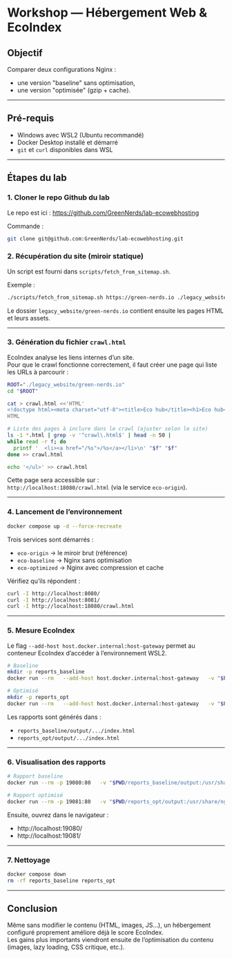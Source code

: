 # Workshop — Hébergement Web & EcoIndex

## Objectif

Comparer deux configurations Nginx :
- une version "baseline" sans optimisation,
- une version "optimisée" (gzip + cache).

---

## Pré-requis

- Windows avec WSL2 (Ubuntu recommandé)
- Docker Desktop installé et démarré
- `git` et `curl` disponibles dans WSL

---

## Étapes du lab

### 1. Cloner le repo Github du lab

Le repo est ici : https://github.com/GreenNerds/lab-ecowebhosting

Commande :

```bash
git clone git@github.com:GreenNerds/lab-ecowebhosting.git
```

### 2. Récupération du site (miroir statique)

Un script est fourni dans `scripts/fetch_from_sitemap.sh`.

Exemple :

```bash
./scripts/fetch_from_sitemap.sh https://green-nerds.io ./legacy_website/green-nerds.io
```

Le dossier `legacy_website/green-nerds.io` contient ensuite les pages HTML et leurs assets.

---

### 3. Génération du fichier `crawl.html`

EcoIndex analyse les liens internes d’un site.  
Pour que le crawl fonctionne correctement, il faut créer une page qui liste les URLs à parcourir :

```bash
ROOT="./legacy_website/green-nerds.io"
cd "$ROOT"

cat > crawl.html <<'HTML'
<!doctype html><meta charset="utf-8"><title>Eco hub</title><h1>Eco hub</h1><ul>
HTML

# Liste des pages à inclure dans le crawl (ajuster selon le site)
ls -1 *.html | grep -v '^crawl\.html$' | head -n 50 |
while read -r f; do
  printf '  <li><a href="/%s">/%s</a></li>\n' "$f" "$f"
done >> crawl.html

echo '</ul>' >> crawl.html
```

Cette page sera accessible sur :  
`http://localhost:18080/crawl.html` (via le service `eco-origin`).

---

### 4. Lancement de l’environnement

```bash
docker compose up -d --force-recreate
```

Trois services sont démarrés :
- `eco-origin` → le miroir brut (référence)
- `eco-baseline` → Nginx sans optimisation
- `eco-optimized` → Nginx avec compression et cache

Vérifiez qu’ils répondent :

```bash
curl -I http://localhost:8080/
curl -I http://localhost:8081/
curl -I http://localhost:18080/crawl.html
```

---

### 5. Mesure EcoIndex

Le flag `--add-host host.docker.internal:host-gateway` permet au conteneur EcoIndex d’accéder à l’environnement WSL2.

```bash
# Baseline
mkdir -p reports_baseline
docker run --rm   --add-host host.docker.internal:host-gateway   -v "$PWD/reports_baseline:/tmp/ecoindex-cli"   vvatelot/ecoindex-cli:latest   ecoindex-cli analyze     --url "http://localhost:8080/"     --recursive --no-interaction --html-report --export-format csv

# Optimisé
mkdir -p reports_opt
docker run --rm   --add-host host.docker.internal:host-gateway   -v "$PWD/reports_opt:/tmp/ecoindex-cli"   vvatelot/ecoindex-cli:latest   ecoindex-cli analyze     --url "http://localhost:8081/"     --recursive --no-interaction --html-report --export-format csv
```

Les rapports sont générés dans :
- `reports_baseline/output/.../index.html`
- `reports_opt/output/.../index.html`

---

### 6. Visualisation des rapports

```bash
# Rapport baseline
docker run --rm -p 19080:80   -v "$PWD/reports_baseline/output:/usr/share/nginx/html:ro" nginx:alpine

# Rapport optimisé
docker run --rm -p 19081:80   -v "$PWD/reports_opt/output:/usr/share/nginx/html:ro" nginx:alpine
```

Ensuite, ouvrez dans le navigateur :
- http://localhost:19080/
- http://localhost:19081/

---

### 7. Nettoyage

```bash
docker compose down
rm -rf reports_baseline reports_opt
```

---

## Conclusion

Même sans modifier le contenu (HTML, images, JS…), un hébergement configuré proprement améliore déjà le score EcoIndex.  
Les gains plus importants viendront ensuite de l’optimisation du contenu (images, lazy loading, CSS critique, etc.).
